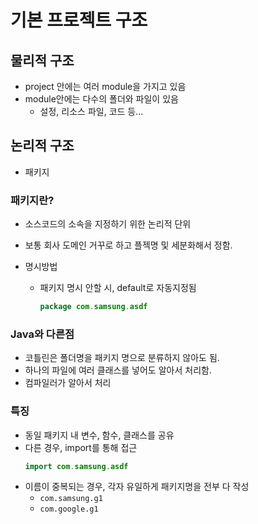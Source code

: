 # 기본 프로젝트 구조

## 물리적 구조

- project 안에는 여러 module을 가지고 있음
- module안에는 다수의 폴더와 파일이 있음
  - 설정, 리소스 파일, 코드 등...

## 논리적 구조

- 패키지

### 패키지란?

- 소스코드의 소속을 지정하기 위한 논리적 단위
- 보통 회사 도메인 거꾸로 하고 플젝명 및 세분화해서 정함.
- 명시방법

  - 패키지 명시 안할 시, default로 자동지정됨
    ```kotlin
    package com.samsung.asdf
    ```

### Java와 다른점

- 코틀린은 폴더명을 패키지 명으로 분류하지 않아도 됨.
- 하나의 파일에 여러 클래스를 넣어도 알아서 처리함.
- 컴파일러가 알아서 처리

### 특징

- 동일 패키지 내 변수, 함수, 클래스를 공유
- 다른 경우, import를 통해 접근
  ```kotlin
  import com.samsung.asdf
  ```
- 이름이 중복되는 경우, 각자 유일하게 패키지명을 전부 다 작성
  - `com.samsung.g1`
  - `com.google.g1`
